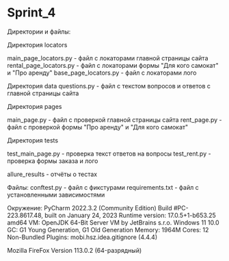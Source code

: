 # Sprint_4
Директории и файлы: 

Директория locators 

main_page_locators.py - файл с локаторами главной страницы сайта
rental_page_locators.py - файл с локаторами формы "Для кого самокат" и "Про аренду" 
base_page_locators.py - файл с локаторами лого

Директория data
questions.py - файл с текстом вопросов и ответов с главной страницы сайта

Директория pages 

main_page.py - файл с проверкой главной страницы сайта
rent_page.py - файл с проверкой формы "Про аренду" и "Для кого самокат"

Директория tests 

test_main_page.py - проверка текст ответов на вопросы
test_rent.py - проверка формы заказа и лого

allure_results - отчёты о тестах

Файлы:
conftest.py - файл с фикстурами
requirements.txt - файл с установленными зависимостями

Окружение:
PyCharm 2022.3.2 (Community Edition)
Build #PC-223.8617.48, built on January 24, 2023
Runtime version: 17.0.5+1-b653.25 amd64
VM: OpenJDK 64-Bit Server VM by JetBrains s.r.o.
Windows 11 10.0
GC: G1 Young Generation, G1 Old Generation
Memory: 1964M
Cores: 12
Non-Bundled Plugins:
mobi.hsz.idea.gitignore (4.4.4)

Mozilla FireFox Version 113.0.2 (64-разрядный)
